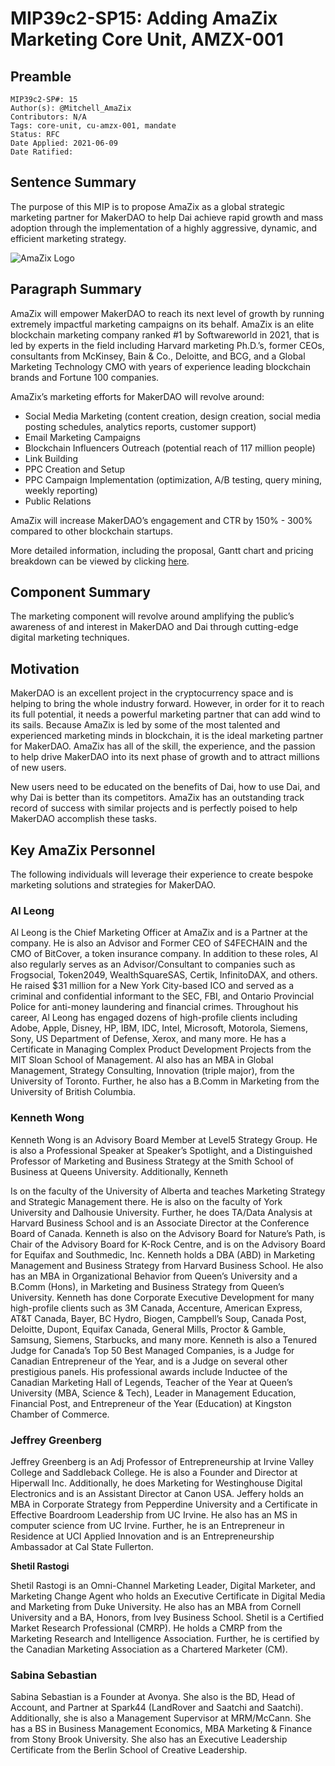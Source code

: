 # MIP39c2-SP15: Adding AmaZix Marketing Core Unit, AMZX-001

## Preamble

```
MIP39c2-SP#: 15
Author(s): @Mitchell_AmaZix
Contributors: N/A
Tags: core-unit, cu-amzx-001, mandate
Status: RFC
Date Applied: 2021-06-09
Date Ratified:
```

## Sentence Summary

The purpose of this MIP is to propose AmaZix as a global strategic marketing partner for MakerDAO to help Dai achieve rapid growth and mass adoption through the implementation of a highly aggressive, dynamic, and efficient marketing strategy.

![AmaZix Logo](https://github.com/makerdao/mips/blob/master/MIP39/MIP39c2-Subproposals/supporting_materials/MIP39c2-SP15/AmaZix_logo.png)

## Paragraph Summary

AmaZix will empower MakerDAO to reach its next level of growth by running extremely impactful marketing campaigns on its behalf. AmaZix is an elite blockchain marketing company ranked #1 by Softwareworld in 2021, that is led by experts in the field including Harvard marketing Ph.D.’s, former CEOs, consultants from McKinsey, Bain & Co., Deloitte, and BCG, and a Global Marketing Technology CMO with years of experience leading blockchain brands and Fortune 100 companies.

AmaZix’s marketing efforts for MakerDAO will revolve around:

* Social Media Marketing (content creation, design creation, social media posting schedules, analytics reports, customer support)
* Email Marketing Campaigns
* Blockchain Influencers Outreach (potential reach of 117 million people)
* Link Building
* PPC Creation and Setup
* PPC Campaign Implementation (optimization, A/B testing, query mining, weekly reporting)
* Public Relations

AmaZix will increase MakerDAO’s engagement and CTR by 150% - 300% compared to other blockchain startups.

More detailed information, including the proposal, Gantt chart and pricing breakdown can be viewed by clicking [here](https://drive.google.com/drive/folders/1hIGZo8lweps0nLd4ILOVy2Q-UaswB1tS?usp=sharing).

## Component Summary

The marketing component will revolve around amplifying the public’s awareness of and interest in MakerDAO and Dai through cutting-edge digital marketing techniques.

## Motivation

MakerDAO is an excellent project in the cryptocurrency space and is helping to bring the whole industry forward. However, in order for it to reach its full potential, it needs a powerful marketing partner that can add wind to its sails. Because AmaZix is led by some of the most talented and experienced marketing minds in blockchain, it is the ideal marketing partner for MakerDAO. AmaZix has all of the skill, the experience, and the passion to help drive MakerDAO into its next phase of growth and to attract millions of new users.

New users need to be educated on the benefits of Dai, how to use Dai, and why Dai is better than its competitors. AmaZix has an outstanding track record of success with similar projects and is perfectly poised to help MakerDAO accomplish these tasks.

## Key AmaZix Personnel

The following individuals will leverage their experience to create bespoke marketing solutions and strategies for MakerDAO.

### Al Leong

Al Leong is the Chief Marketing Officer at AmaZix and is a Partner at the company. He is also an Advisor and Former CEO of S4FECHAIN and the CMO of BitCover, a token insurance company. In addition to these roles, Al also regularly serves as an Advisor/Consultant to companies such as Frogsocial, Token2049, WealthSquareSAS, Certik, InfinitoDAX, and others. He raised $31 million for a New York City-based ICO and served as a criminal and confidential informant to the SEC, FBI, and Ontario Provincial Police for anti-money laundering and financial crimes. Throughout his career, Al Leong has engaged dozens of high-profile clients including Adobe, Apple, Disney, HP, IBM, IDC, Intel, Microsoft, Motorola, Siemens, Sony, US Department of Defense, Xerox, and many more. He has a Certificate in Managing Complex Product Development Projects from the MIT Sloan School of Management. Al also has an MBA in Global Management, Strategy Consulting, Innovation (triple major), from the University of Toronto. Further, he also has a B.Comm in Marketing from the University of British Columbia.

### Kenneth Wong

Kenneth Wong is an Advisory Board Member at Level5 Strategy Group. He is also a Professional Speaker at Speaker’s Spotlight, and a Distinguished Professor of Marketing and Business Strategy at the Smith School of Business at Queens University. Additionally, Kenneth

Is on the faculty of the University of Alberta and teaches Marketing Strategy and Strategic Management there. He is also on the faculty of York University and Dalhousie University. Further, he does TA/Data Analysis at Harvard Business School and is an Associate Director at the Conference Board of Canada. Kenneth is also on the Advisory Board for Nature’s Path, is Chair of the Advisory Board for K-Rock Centre, and is on the Advisory Board for Equifax and Southmedic, Inc. Kenneth holds a DBA (ABD) in Marketing Management and Business Strategy from Harvard Business School. He also has an MBA in Organizational Behavior from Queen’s University and a B.Comm (Hons), in Marketing and Business Strategy from Queen’s University. Kenneth has done Corporate Executive Development for many high-profile clients such as 3M Canada, Accenture, American Express, AT&T Canada, Bayer, BC Hydro, Biogen, Campbell’s Soup, Canada Post, Deloitte, Dupont, Equifax Canada, General Mills, Proctor & Gamble, Samsung, Siemens, Starbucks, and many more. Kenneth is also a Tenured Judge for Canada’s Top 50 Best Managed Companies, is a Judge for Canadian Entrepreneur of the Year, and is a Judge on several other prestigious panels. His professional awards include Inductee of the Canadian Marketing Hall of Legends, Teacher of the Year at Queen’s University (MBA, Science & Tech), Leader in Management Education, Financial Post, and Entrepreneur of the Year (Education) at Kingston Chamber of Commerce.

### Jeffrey Greenberg

Jeffrey Greenberg is an Adj Professor of Entrepreneurship at Irvine Valley College and Saddleback College. He is also a Founder and Director at Hiperwall Inc. Additionally, he does Marketing for Westinghouse Digital Electronics and is an Assistant Director at Canon USA. Jeffery holds an MBA in Corporate Strategy from Pepperdine University and a Certificate in Effective Boardroom Leadership from UC Irvine. He also has an MS in computer science from UC Irvine. Further, he is an Entrepreneur in Residence at UCI Applied Innovation and is an Entrepreneurship Ambassador at Cal State Fullerton.

**Shetil Rastogi**

Shetil Rastogi is an Omni-Channel Marketing Leader, Digital Marketer, and Marketing Change Agent who holds an Executive Certificate in Digital Media and Marketing from Duke University. He also has an MBA from Cornell University and a BA, Honors, from Ivey Business School. Shetil is a Certified Market Research Professional (CMRP). He holds a CMRP from the Marketing Research and Intelligence Association. Further, he is certified by the Canadian Marketing Association as a Chartered Marketer (CM).

### Sabina Sebastian

Sabina Sebastian is a Founder at Avonya. She also is the BD, Head of Account, and Partner at Spark44 (LandRover and Saatchi and Saatchi). Additionally, she is also a Management Supervisor at MRM/McCann. She has a BS in Business Management Economics, MBA Marketing & Finance from Stony Brook University. She also has an Executive Leadership Certificate from the Berlin School of Creative Leadership.
